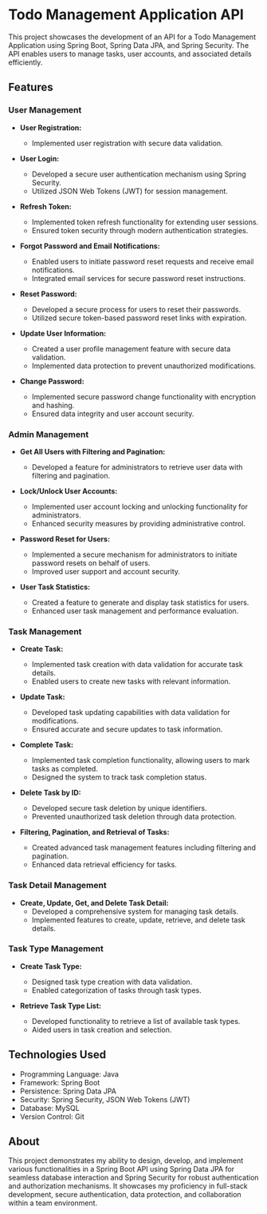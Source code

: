 # Todo Management Application API

This project showcases the development of an API for a Todo Management Application using Spring Boot, Spring Data JPA, and Spring Security. The API enables users to manage tasks, user accounts, and associated details efficiently.

## Features

### User Management

- **User Registration:**
  - Implemented user registration with secure data validation.
- **User Login:**
  - Developed a secure user authentication mechanism using Spring Security.
  - Utilized JSON Web Tokens (JWT) for session management.

- **Refresh Token:**
  - Implemented token refresh functionality for extending user sessions.
  - Ensured token security through modern authentication strategies.

- **Forgot Password and Email Notifications:**
  - Enabled users to initiate password reset requests and receive email notifications.
  - Integrated email services for secure password reset instructions.

- **Reset Password:**
  - Developed a secure process for users to reset their passwords.
  - Utilized secure token-based password reset links with expiration.

- **Update User Information:**
  - Created a user profile management feature with secure data validation.
  - Implemented data protection to prevent unauthorized modifications.

- **Change Password:**
  - Implemented secure password change functionality with encryption and hashing.
  - Ensured data integrity and user account security.

### Admin Management

- **Get All Users with Filtering and Pagination:**
  - Developed a feature for administrators to retrieve user data with filtering and pagination.

- **Lock/Unlock User Accounts:**
  - Implemented user account locking and unlocking functionality for administrators.
  - Enhanced security measures by providing administrative control.

- **Password Reset for Users:**
  - Implemented a secure mechanism for administrators to initiate password resets on behalf of users.
  - Improved user support and account security.

- **User Task Statistics:**
  - Created a feature to generate and display task statistics for users.
  - Enhanced user task management and performance evaluation.

### Task Management

- **Create Task:**
  - Implemented task creation with data validation for accurate task details.
  - Enabled users to create new tasks with relevant information.

- **Update Task:**
  - Developed task updating capabilities with data validation for modifications.
  - Ensured accurate and secure updates to task information.

- **Complete Task:**
  - Implemented task completion functionality, allowing users to mark tasks as completed.
  - Designed the system to track task completion status.

- **Delete Task by ID:**
  - Developed secure task deletion by unique identifiers.
  - Prevented unauthorized task deletion through data protection.

- **Filtering, Pagination, and Retrieval of Tasks:**
  - Created advanced task management features including filtering and pagination.
  - Enhanced data retrieval efficiency for tasks.

### Task Detail Management

- **Create, Update, Get, and Delete Task Detail:**
  - Developed a comprehensive system for managing task details.
  - Implemented features to create, update, retrieve, and delete task details.

### Task Type Management

- **Create Task Type:**
  - Designed task type creation with data validation.
  - Enabled categorization of tasks through task types.

- **Retrieve Task Type List:**
  - Developed functionality to retrieve a list of available task types.
  - Aided users in task creation and selection.

## Technologies Used

- Programming Language: Java
- Framework: Spring Boot
- Persistence: Spring Data JPA
- Security: Spring Security, JSON Web Tokens (JWT)
- Database: MySQL
- Version Control: Git

## About

This project demonstrates my ability to design, develop, and implement various functionalities in a Spring Boot API using Spring Data JPA for seamless database interaction and Spring Security for robust authentication and authorization mechanisms. It showcases my proficiency in full-stack development, secure authentication, data protection, and collaboration within a team environment.
